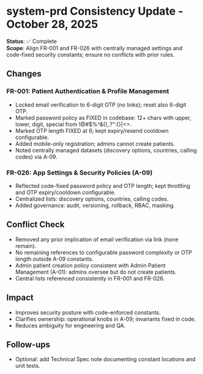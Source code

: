 # system-prd Consistency Update - October 28, 2025

**Status**: ✅ Complete  
**Scope**: Align FR-001 and FR-026 with centrally managed settings and code-fixed security constants; ensure no conflicts with prior rules.

## Changes

### FR-001: Patient Authentication & Profile Management

- Locked email verification to 6-digit OTP (no links); reset also 6-digit OTP.
- Marked password policy as FIXED in codebase: 12+ chars with upper, lower, digit, special from !@#$%^&(),.?":{}|<>.
- Marked OTP length FIXED at 6; kept expiry/resend cooldown configurable.
- Added mobile-only registration; admins cannot create patients.
- Noted centrally managed datasets (discovery options, countries, calling codes) via A-09.

### FR-026: App Settings & Security Policies (A-09)

- Reflected code-fixed password policy and OTP length; kept throttling and OTP expiry/cooldown configurable.
- Centralized lists: discovery options, countries, calling codes.
- Added governance: audit, versioning, rollback, RBAC, masking.

## Conflict Check

- Removed any prior implication of email verification via link (none remain).
- No remaining references to configurable password complexity or OTP length outside A-09 constants.
- Admin patient creation policy consistent with Admin Patient Management (A-01): admins oversee but do not create patients.
- Central lists referenced consistently in FR-001 and FR-026.

## Impact

- Improves security posture with code-enforced constants.
- Clarifies ownership: operational knobs in A-09; invariants fixed in code.
- Reduces ambiguity for engineering and QA.

## Follow-ups

- Optional: add Technical Spec note documenting constant locations and unit tests.
